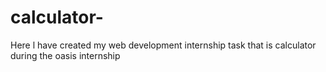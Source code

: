 # calculator-
Here l have created my web development internship task that is calculator during the oasis internship 
